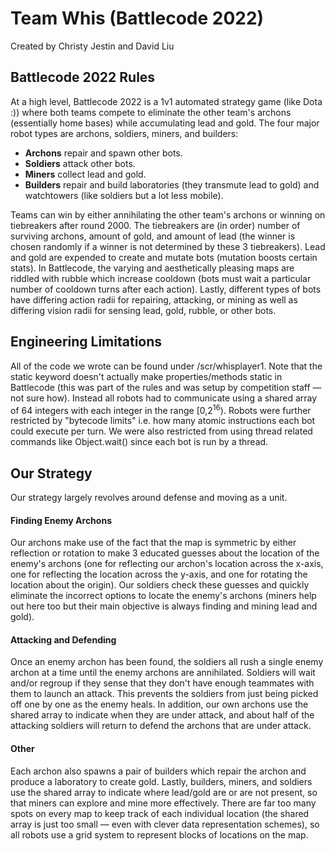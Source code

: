 # Team Whis (Battlecode 2022)
Created by Christy Jestin and David Liu

## Battlecode 2022 Rules
At a high level, Battlecode 2022 is a 1v1 automated strategy game (like Dota :)) where both teams compete to eliminate the other team's archons (essentially home bases) while accumulating lead and gold. The four major robot types are archons, soldiers, miners, and builders:
* **Archons** repair and spawn other bots.
* **Soldiers** attack other bots.
* **Miners** collect lead and gold.
* **Builders** repair and build laboratories (they transmute lead to gold) and watchtowers (like soldiers but a lot less mobile).

Teams can win by either annihilating the other team's archons or winning on tiebreakers after round 2000. The tiebreakers are (in order) number of surviving archons, amount of gold, and amount of lead (the winner is chosen randomly if a winner is not determined by these 3 tiebreakers). Lead and gold are expended to create and mutate bots (mutation boosts certain stats). In Battlecode, the varying and aesthetically pleasing maps are riddled with rubble which increase cooldown (bots must wait a particular number of cooldown turns after each action). Lastly, different types of bots have differing action radii for repairing, attacking, or mining as well as differing vision radii for sensing lead, gold, rubble, or other bots.

## Engineering Limitations
All of the code we wrote can be found under /scr/whisplayer1. Note that the static keyword doesn't actually make properties/methods static in Battlecode (this was part of the rules and was setup by competition staff &mdash; not sure how). Instead all robots had to communicate using a shared array of 64 integers with each integer in the range \[0,2<sup>16</sup>). Robots were further restricted by \"bytecode limits\" i.e. how many atomic instructions each bot could execute per turn. We were also restricted from using thread related commands like Object.wait() since each bot is run by a thread.

## Our Strategy
Our strategy largely revolves around defense and moving as a unit.

#### Finding Enemy Archons
Our archons make use of the fact that the map is symmetric by either reflection or rotation to make 3 educated guesses about the location of the enemy's archons (one for reflecting our archon's location across the x-axis, one for reflecting the location across the y-axis, and one for rotating the location about the origin). Our soldiers check these guesses and quickly eliminate the incorrect options to locate the enemy's archons (miners help out here too but their main objective is always finding and mining lead and gold).

#### Attacking and Defending
Once an enemy archon has been found, the soldiers all rush a single enemy archon at a time until the enemy archons are annihilated. Soldiers will wait and/or regroup if they sense that they don't have enough teammates with them to launch an attack. This prevents the soldiers from just being picked off one by one as the enemy heals. In addition, our own archons use the shared array to indicate when they are under attack, and about half of the attacking soldiers will return to defend the archons that are under attack.

#### Other
Each archon also spawns a pair of builders which repair the archon and produce a laboratory to create gold. Lastly, builders, miners, and soldiers use the shared array to indicate where lead/gold are or are not present, so that miners can explore and mine more effectively. There are far too many spots on every map to keep track of each individual location (the shared array is just too small &mdash; even with clever data representation schemes), so all robots use a grid system to represent blocks of locations on the map.
